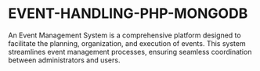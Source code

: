 # EVENT-HANDLING-PHP-MONGODB
An Event Management System is a comprehensive platform designed to facilitate the planning, organization, and execution of events. This system streamlines event management processes, ensuring seamless coordination between administrators and users. 
